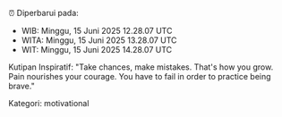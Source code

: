 ⏰ Diperbarui pada:
- WIB: Minggu, 15 Juni 2025 12.28.07 UTC
- WITA: Minggu, 15 Juni 2025 13.28.07 UTC
- WIT: Minggu, 15 Juni 2025 14.28.07 UTC

Kutipan Inspiratif:
"Take chances, make mistakes. That's how you grow. Pain nourishes your courage. You have to fail in order to practice being brave."


Kategori: motivational

